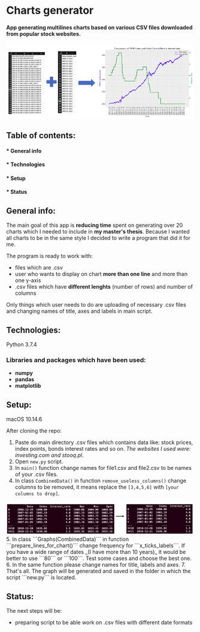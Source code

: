 # Charts generator 
#### App generating multilines charts based on various CSV files downloaded from popular stock websites.

<img src="readme_images/image1_for_github.png" width="500">

## Table of contents:
#### * General info
#### * Technologies 
#### * Setup
#### * Status

## **General info**:
The main goal of this app is **reducing time** spent on generating over 20 charts which I needed to include in **my master's thesis**. 
Because I wanted all charts to be in the same style I decided to write a program that did it for me.

The program is ready to work with:
* files which are .csv 
* user who wants to display on chart **more than one line** and more than one y-axis
* .csv files which have **different lenghts** (number of rows) and number of columns

Only things which user needs to do are uploading of necessary .csv files and changing names of title, axes and labels in main script.
     
## **Technologies**:
Python 3.7.4

### Libraries and packages which have been used:
 - **numpy**
 - **pandas**
 - **matplotlib**
 
 
## **Setup**:
macOS 10.14.6
 
After cloning the repo:
1. Paste do main directory .csv files which contains data like: stock prices, index points, bonds interest rates and so on. _The websites I used were: investing.com and stooq.pl_.
2. Open ```new.py``` script.
3. In ```main()``` function change names for file1.csv and file2.csv to be names of your .csv files.
4. In class ```CombinedData()``` in function ```remove_useless_columns()``` change columns to be removed, it means replace the ```[3,4,5,6]``` with ```[your columns to drop]```.
<img src="readme_images/image2_for_github.png" width="700"> 
5. In class ```Graphs(CombinedData)``` in function ```prepare_lines_for_chart()``` change frequency for ```x_ticks_labels```. If you have a wide range of dates _(I have more than 10 years)_ it would be better to use ```80``` or ```100```. Test some cases and choose the best one.
6. In the same function please change names for title, labels and axes.
7. That's all. The graph will be generated and saved in the folder in which the script ```new.py``` is located.

## **Status**:

The next steps will be:
* preparing script to be able work on .csv files with different date formats

